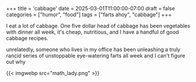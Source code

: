 +++
title = 'cabbage'
date = 2025-03-01T11:00:00-07:00
draft = false
categories = ["humor", "food"]
tags = ["farts ahoy", "cabbage"]
+++

I eat a lot of cabbage. One five dollar head of cabbage has been vegetables with dinner all week, it's cheap, nutritious, and I have a handful of good cabbage recipes.

unrelatedly, someone who lives in my office has been unleashing a truly rancid series of unstoppable eye-watering farts all week and I can't figure out why

{{< imgwebp src="math_lady.png" >}}
